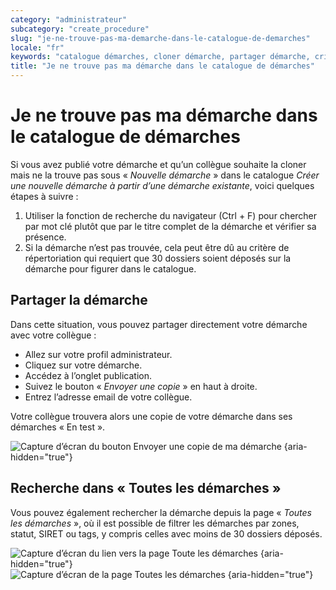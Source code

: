 ```yaml
---
category: "administrateur"
subcategory: "create_procedure"
slug: "je-ne-trouve-pas-ma-demarche-dans-le-catalogue-de-demarches"
locale: "fr"
keywords: "catalogue démarches, cloner démarche, partager démarche, critères répertoriation"
title: "Je ne trouve pas ma démarche dans le catalogue de démarches"
---
```


# Je ne trouve pas ma démarche dans le catalogue de démarches

Si vous avez publié votre démarche et qu’un collègue souhaite la cloner mais ne la trouve pas sous « _Nouvelle démarche_ » dans le catalogue _Créer une nouvelle démarche à partir d’une démarche existante_, voici quelques étapes à suivre :

1. Utiliser la fonction de recherche du navigateur (Ctrl + F) pour chercher par mot clé plutôt que par le titre complet de la démarche et vérifier sa présence.
2. Si la démarche n’est pas trouvée, cela peut être dû au critère de répertoriation qui requiert que 30 dossiers soient déposés sur la démarche pour figurer dans le catalogue.

## Partager la démarche
Dans cette situation, vous pouvez partager directement votre démarche avec votre collègue :

- Allez sur votre profil administrateur.
- Cliquez sur votre démarche.
- Accédez à l’onglet publication.
- Suivez le bouton « _Envoyer une copie_ » en haut à droite.
- Entrez l’adresse email de votre collègue.

Votre collègue trouvera alors une copie de votre démarche dans ses démarches « En test ».

![Capture d’écran du bouton Envoyer une copie de ma démarche {aria-hidden="true"}](faq/administrateur-button-copy-procedure.png)

## Recherche dans « Toutes les démarches »

Vous pouvez également rechercher la démarche depuis la page « _Toutes les démarches_ », où il est possible de filtrer les démarches par zones, statut, SIRET ou tags, y compris celles avec moins de 30 dossiers déposés.

![Capture d’écran du lien vers la page Toute les démarches {aria-hidden="true"}](faq/administrateur-link-all-procedures.png)
![Capture d’écran de la page Toutes les démarches {aria-hidden="true"}](faq/administrateur-all-procedures.png)
